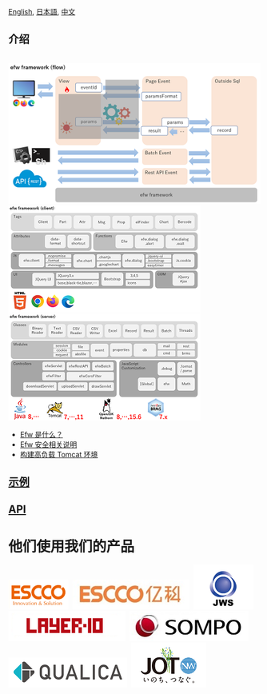 [English](README.md), [日本語](README_J.md), [中文](README_C.md)

## 介绍

&nbsp;&nbsp;&nbsp;&nbsp;&nbsp;&nbsp;&nbsp;&nbsp;&nbsp;&nbsp;&nbsp;&nbsp;&nbsp;&nbsp;&nbsp;&nbsp;&nbsp;&nbsp;
[![Efw Flow](./docs/img/efw_flow.png)](./docs/img/efw_flow_org.png)<br>
[![Efw Client](./docs/img/efw_client.png)](./docs/img/efw_client_org.png)
[![Efw Server](./docs/img/efw_server.png)](./docs/img/efw_server_org.png)

* [Efw 是什么？](https://efwgrp.github.io/efw4.X/index_c.html)
* [Efw 安全相关说明](https://efwgrp.github.io/efw4.X/security_c.html)
* [构建高负载 Tomcat 环境](https://efwgrp.github.io/efw4.X/highload_c.html)


## [示例](https://efwgrp.github.io/efw4.X/samples_c.html)


## [API](https://efwgrp.github.io/efw4.X/c/api.html)


# 他们使用我们的产品

[![ESCCO](docs/img/logos/escco.png)](https://www.escco.co.jp) 
[![YIKE](docs/img/logos/yike.jpg)](https://www.escco.com.cn) 
[![JWTS](docs/img/logos/jwts.png)](https://www.jwts.co.jp) 
[![LAYER10](docs/img/logos/layer10.png)](http://www.layer10.jp/) 
[![SOMPO-JAPAN](docs/img/logos/jpn_sompo.jpg)](https://www.sompo-japan.co.jp/) 
[![QUALICA](docs/img/logos/qualica.png)](https://www.qualica.co.jp/) 
[![JOT](docs/img/logos/jot.png)](https://www.jotnw.or.jp/)